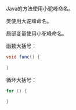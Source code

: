 Java的方法使用小驼峰命名。

类使用大驼峰命名。

局部变量使用小驼峰命名。

函数大括号：
```java
void func() {
	
}
```

循环大括号：
```java
for () {
	
}
```
